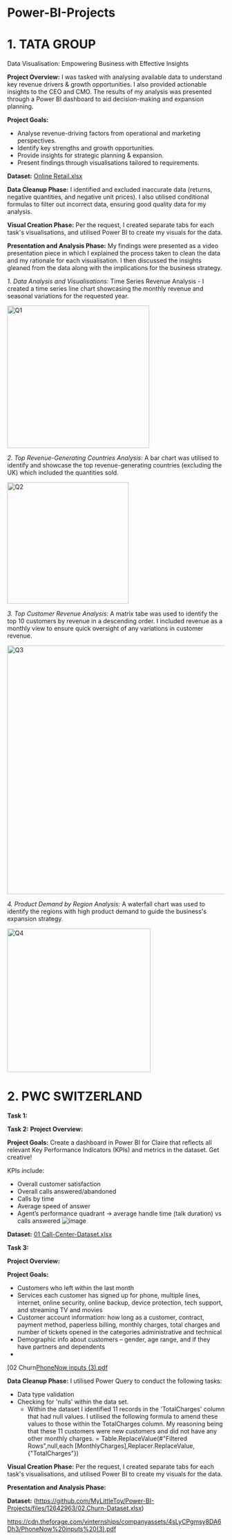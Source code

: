 # Power-BI-Projects

# 1. TATA GROUP
   Data Visualisation: Empowering Business with Effective Insights

**Project Overview:**
I was tasked with analysing available data to understand key revenue drivers & growth opportunities. I also provided actionable insights to the CEO and CMO. The results of my analysis was presented through a Power BI dashboard to aid decision-making and expansion planning.

**Project Goals:**
- Analyse revenue-driving factors from operational and marketing perspectives.
- Identify key strengths and growth opportunities.
- Provide insights for strategic planning & expansion.
- Present findings through visualisations tailored to requirements.

**Dataset:**
[Online Retail.xlsx](https://github.com/MyLittleToy/Power-BI-Projects/files/12643037/Online.Retail.xlsx)

**Data Cleanup Phase:**
I identified and excluded inaccurate data (returns, negative quantities, and negative unit prices). I also utilised conditional formulas to filter out incorrect data, ensuring good quality data for my analysis.

**Visual Creation Phase:**
Per the request, I created separate tabs for each task's visualisations, and utilised Power BI to create my visuals for the data.

**Presentation and Analysis Phase:**
My findings were presented as a video presentation piece in which I explained the process taken to clean the data and my rationale for each visualisation. I then discussed the insights gleaned from the data along with the implications for the business strategy.

_1. Data Analysis and Visualisations:_
Time Series Revenue Analysis - I created a time series line chart showcasing the monthly revenue and seasonal variations for the requested year.

<img width="329" alt="Q1" src="https://github.com/MyLittleToy/Power-BI-Projects/assets/139712656/9fcf269f-47ef-4446-a0c0-f5618206316d">

_2. Top Revenue-Generating Countries Analysis:_
A bar chart was utilised to identify and showcase the top revenue-generating countries (excluding the UK) which included the quantities sold.

<img width="281" alt="Q2" src="https://github.com/MyLittleToy/Power-BI-Projects/assets/139712656/feba0404-bb8f-41c4-b7a2-0b827dd44d33">

_3. Top Customer Revenue Analysis:_
A matrix tabe was used to identify the top 10 customers by revenue in a descending order. I included revenue as a monthly view to ensure quick oversight of any variations in customer revenue.

<img width="575" alt="Q3" src="https://github.com/MyLittleToy/Power-BI-Projects/assets/139712656/f5855989-06da-449b-ac39-28a3d2add20e">

_4. Product Demand by Region Analysis:_
A waterfall chart was used to identify the regions with high product demand to guide the business's expansion strategy.

<img width="332" alt="Q4" src="https://github.com/MyLittleToy/Power-BI-Projects/assets/139712656/3a6f2172-afb5-4d45-bfa5-c52fa00da86a">



# 2. PWC SWITZERLAND
**Task 1:**


**Task 2:**
**Project Overview:**


**Project Goals:**
Create a dashboard in Power BI for Claire that reflects all relevant Key Performance Indicators (KPIs) and metrics in the dataset. Get creative! 

KPIs include:

- Overall customer satisfaction
- Overall calls answered/abandoned
- Calls by time
- Average speed of answer
- Agent’s performance quadrant -> average handle time (talk duration) vs calls answered
![image](https://github.com/MyLittleToy/Power-BI-Projects/assets/139712656/04c153b1-f9b8-46a5-83db-862c6ff140a1)


**Dataset:**
[01 Call-Center-Dataset.xlsx](https://github.com/MyLittleToy/Power-BI-Projects/files/12642988/01.Call-Center-Dataset.xlsx)








**Task 3:**

**Project Overview:**


**Project Goals:**
- Customers who left within the last month
- Services each customer has signed up for phone, multiple lines, internet, online security, online backup, device protection, tech support, and streaming TV and movies
- Customer account information: how long as a customer, contract, payment method, paperless billing, monthly charges, total charges and number of tickets opened in the       categories administrative and technical
- Demographic info about customers – gender, age range, and if they have partners and dependents
- 
[02 Churn[PhoneNow inputs (3).pdf](https://github.com/MyLittleToy/Power-BI-Projects/files/12642964/PhoneNow.inputs.3.pdf)

**Data Cleanup Phase:**
I utilised Power Query to conduct the following tasks:
- Data type validation
- Checking for 'nulls' within the data set.
  - Within the dataset I identified 11 records in the 'TotalCharges' column that had null values.  I utilised the following formula to amend these values to those within       the TotalCharges column.  My reasoning being that these 11 customers were new customers and did not have any other monthly charges.
    = Table.ReplaceValue(#"Filtered Rows",null,each [MonthlyCharges],Replacer.ReplaceValue,{"TotalCharges"})

**Visual Creation Phase:**
Per the request, I created separate tabs for each task's visualisations, and utilised Power BI to create my visuals for the data.

**Presentation and Analysis Phase:**


**Dataset:**
(https://github.com/MyLittleToy/Power-BI-Projects/files/12642963/02.Churn-Dataset.xlsx)

https://cdn.theforage.com/vinternships/companyassets/4sLyCPgmsy8DA6Dh3/PhoneNow%20inputs%20(3).pdf


